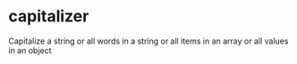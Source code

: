 # capitalizer
Capitalize a string or all words in a string or all items in an array or all values in an object
